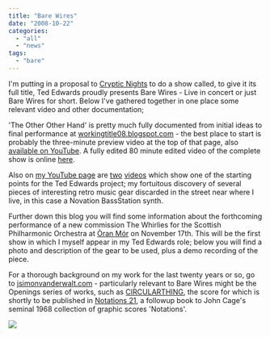 ```yaml
---
title: "Bare Wires"
date: "2008-10-22"
categories: 
  - "all"
  - "news"
tags: 
  - "bare"
---
```


I'm putting in a proposal to [Cryptic Nights](http://crypticnights.org.uk/2008/09/welcome-to-cryptic-nights/) to do a show called, to give it its full title, Ted Edwards proudly presents Bare Wires - Live in concert or just Bare Wires for short. Below I've gathered together in one place some relevant video and other documentation;

'The Other Other Hand' is pretty much fully documented from initial ideas to final performance at [workingtitle08.blogspot.com](http://workingtitle08.blogspot.com/) - the best place to start is probably the three-minute preview video at the top of that page, also [available on YouTube](http://uk.youtube.com/watch?v=C8Fozb7LIK0). A fully edited 80 minute edited video of the complete show is online [here](http://www.archive.org/details/TheOtherOtherHand).

Also on [my YouTube page](http://uk.youtube.com/user/tedthetrumpet) are [two](http://uk.youtube.com/watch?v=z2VM4ui3xCU) [videos](http://uk.youtube.com/watch?v=BO6k9rjIFWg) which show one of the starting points for the Ted Edwards project; my fortuitous discovery of several pieces of interesting retro music gear discarded in the street near where I live, in this case a Novation BassStation synth.

Further down this blog you will find some information about the forthcoming performance of a new commission The Whirlies for the Scottish Philharmonic Orchestra at [Òran Mór](http://www.oran-mor.co.uk/page/Concert_Cocktail_Canap_202.html) on November 17th. This will be the first show in which I myself appear in my Ted Edwards role; below you will find a photo and description of the gear to be used, plus a demo recording of the piece.

For a thorough background on my work for the last twenty years or so, go to [jsimonvanderwalt.com](http://www.jsimonvanderwalt.com/) - particularly relevant to Bare Wires might be the Openings series of works, such as [CIRCULARTHING](http://www.jsimonvanderwalt.com/catalog/circular.html), the score for which is shortly to be published in [Notations 21](https://www.worldcat.org/search?q=isbn%3A9780979554643), a followup book to John Cage's seminal 1968 collection of graphic scores 'Notations'.

[![](http://tedthetrumpet.files.wordpress.com/2008/10/tttbizcard.png?w=300)](http://tedthetrumpet.files.wordpress.com/2008/10/tttbizcard.png)
